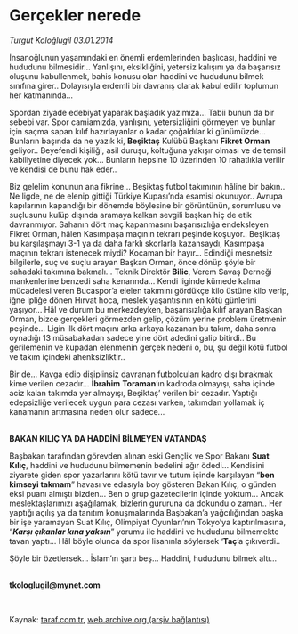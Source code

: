 # Gerçekler nerede

*Turgut Koloğlugil 03.01.2014*

<div class="yazi"><p>İnsanoğlunun yaşamındaki en önemli erdemlerinden başlıcası, haddini ve hududunu bilmesidir... Yanlışını, eksikliğini, yetersiz kalışını ya da başarısız oluşunu kabullenmek, bahis konusu olan haddini ve hududunu bilmek sınıfına girer.. Dolayısıyla erdemli bir davranış olarak kabul edilir toplumun her katmanında...</p>
<p>Spordan ziyade edebiyat yaparak başladık yazımıza... Tabii bunun da bir sebebi var. Spor camiamızda, yanlışını, yetersizliğini görmeyen ve bunlar için saçma sapan kılıf hazırlayanlar o kadar çoğaldılar ki günümüzde... Bunların başında da ne yazık ki, <b>Beşiktaş</b> Kulübü Başkanı <b>Fikret Orman</b> geliyor.. Beyefendi kişiliği, asil duruşu, koltuğuna yakışır olması ve de temsil kabiliyetine diyecek yok... Bunların hepsine 10 üzerinden 10 rahatlıkla verilir ve kendisi de bunu hak eder..</p>
<p>Biz gelelim konunun ana fikrine... Beşiktaş futbol takımının hâline bir bakın.. Ne ligde, ne de elenip gittiği Türkiye Kupası’nda esamisi okunuyor.. Avrupa kapılarının kapandığı bir dönemde böylesine bir görüntünün, sorumlusu ve suçlusunu kulüp dışında aramaya kalkan sevgili başkan hiç de etik davranmıyor. Sahanın dört maç kapanmasını başarısızlığa endeksleyen Fikret Orman, hâlen Kasımpaşa maçının tekrarı peşinde koşuyor.. Beşiktaş bu karşılaşmayı 3-1 ya da daha farklı skorlarla kazansaydı, Kasımpaşa maçının tekrarı istenecek miydi? Kocaman bir hayır... Edindiği mesnetsiz bilgilerle, suç ve suçlu arayan Başkan Orman, önce dönüp şöyle bir sahadaki takımına bakmalı... Teknik Direktör <b>Bilic</b>, Verem Savaş Derneği mankenlerine benzedi saha kenarında... Kendi liginde kümede kalma mücadelesi veren Bucaspor’a elelen takımını gördükçe kilo üstüne kilo verip, iğne ipliğe dönen Hırvat hoca, meslek yaşantısının en kötü günlerini yaşıyor... Hâl ve durum bu merkezdeyken, başarısızlığa kılıf arayan Başkan Orman, bizce gerçekleri görmezden gelip, çözüm yerine problem üretmenin peşinde... Ligin ilk dört maçını arka arkaya kazanan bu takım, daha sonra oynadığı 13 müsabakadan sadece yine dört adedini galip bitirdi.. Bu gerilemenin ve kupadan elenmenin gerçek nedeni o, bu, şu değil kötü futbol ve takım içindeki ahenksizliktir..</p>
<p>Bir de... Kavga edip disiplinsiz davranan futbolcuları kadro dışı bırakmak kime verilen cezadır... <b>İbrahim</b> <b>Toraman</b>’ın kadroda olmayışı, saha içinde aciz kalan takımda yer almayışı, Beşiktaş’ verilen bir cezadır. Yaptığı edepsizliğe verilecek uygun para cezası varken, takımdan yollamak iç kanamanın artmasına neden olur sadece...</p>
<p><b><br/>BAKAN KILIÇ YA DA HADDİNİ BİLMEYEN VATANDAŞ</b></p>
<p>Başbakan tarafından görevden alınan eski Gençlik ve Spor Bakanı <b>Suat Kılıç</b>, haddini ve hududunu bilmemenin bedelini ağır ödedi... Kendisini ziyarete giden spor yazarlarını kötü tavır ve tutum içinde karşılayan “<b>ben kimseyi takmam</b>” havası ve edasıyla boy gösteren Bakan Kılıç, o günden eksi puanı almıştı bizden... Ben o grup gazetecilerin içinde yoktum... Ancak meslektaşlarımızı aşağılamak, bizlerin gururuna da dokundu o zaman.. Her yaptığı açılış ya da tanıtım konuşmalarında Başbakan’a yağcılığından başka bir işe yaramayan Suat Kılıç, Olimpiyat Oyunları’nın Tokyo’ya kaptırılmasına, “<b><i>Karşı çıkanlar kına yaksın</i></b>” yorumu ile haddini ve hududunu bilmemekte tavan yaptı... Hâl böyle olunca da spor lisanınla söylersek ‘<b>Taç</b>’a çıkıverdi..</p>
<p>Şöyle bir özetlersek... İslam’ın şartı beş... Haddini, hududunu bilmek altı...</p><b>
<p><br/>tkologlugil@mynet.com</p>
<p></p></b> 
</div>

Kaynak: [taraf.com.tr](http://www.taraf.com.tr/turgut-kologlugil/makale-gercekler-nerede.htm), [web.archive.org (arşiv bağlantısı)](http://web.archive.org/web/20140103202542/http://www.taraf.com.tr/turgut-kologlugil/makale-gercekler-nerede.htm)

